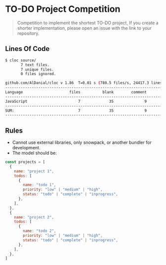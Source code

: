 # TO-DO Project Competition

> Competition to implement the shortest TO-DO project, If you create a shorter implementation, please open an issue with the link to your repository.

## Lines Of Code

```bash
$ cloc source/
       7 text files.
       7 unique files.
       0 files ignored.

github.com/AlDanial/cloc v 1.86  T=0.01 s (780.5 files/s, 24417.3 lines/s)
-------------------------------------------------------------------------------
Language                     files          blank        comment           code
-------------------------------------------------------------------------------
JavaScript                       7             35              9            175
-------------------------------------------------------------------------------
SUM:                             7             35              9            175
-------------------------------------------------------------------------------
```

## Rules

- Cannot use external libraries, only snowpack, or another bundler for development.
- The model should be:

```javascript
const projects = [
  {
    name: "project 1",
    todos: [
      {
        name: "todo 1",
        priority: "low" | "medium" | "high",
        status: "todo" | "complete" | "inprogress",
      },
    ],
  },
  {
    name: "project 2",
    todos: [
      {
        name: "todo 2",
        priority: "low" | "medium" | "high",
        status: "todo" | "complete" | "inprogress",
      },
    ],
  },
]
```
